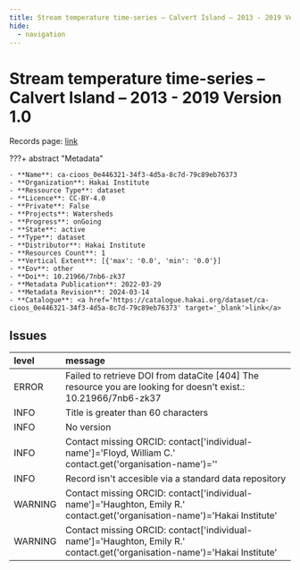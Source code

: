 ```yaml
---
title: Stream temperature time-series – Calvert Island – 2013 - 2019 Version 1.0
hide:
  - navigation
---
```


# Stream temperature time-series – Calvert Island – 2013 - 2019 Version 1.0

Records page: <a href='https://catalogue.hakai.org/dataset/ca-cioos_0e446321-34f3-4d5a-8c7d-79c89eb76373' target='_blank'>link</a>

???+ abstract "Metadata"

    - **Name**: ca-cioos_0e446321-34f3-4d5a-8c7d-79c89eb76373 
    - **Organization**: Hakai Institute 
    - **Ressource Type**: dataset 
    - **Licence**: CC-BY-4.0 
    - **Private**: False 
    - **Projects**: Watersheds 
    - **Progress**: onGoing 
    - **State**: active 
    - **Type**: dataset 
    - **Distributor**: Hakai Institute 
    - **Resources Count**: 1 
    - **Vertical Extent**: [{'max': '0.0', 'min': '0.0'}] 
    - **Eov**: other 
    - **Doi**: 10.21966/7nb6-zk37 
    - **Metadata Publication**: 2022-03-29 
    - **Metadata Revision**: 2024-03-14 
    - **Catalogue**: <a href='https://catalogue.hakai.org/dataset/ca-cioos_0e446321-34f3-4d5a-8c7d-79c89eb76373' target='_blank'>link</a> 

<div id='map'></div>




## Issues
| level   | message                                                                                                                   |
|:--------|:--------------------------------------------------------------------------------------------------------------------------|
| ERROR   | Failed to retrieve DOI from dataCite [404] The resource you are looking for doesn't exist.: 10.21966/7nb6-zk37            |
| INFO    | Title is greater than 60 characters                                                                                       |
| INFO    | No version                                                                                                                |
| INFO    | Contact missing ORCID: contact['individual-name']='Floyd, William C.' contact.get('organisation-name')=''                 |
| INFO    | Record isn't accesible via a standard data repository                                                                     |
| WARNING | Contact missing ORCID: contact['individual-name']='Haughton, Emily R.' contact.get('organisation-name')='Hakai Institute' |
| WARNING | Contact missing ORCID: contact['individual-name']='Haughton, Emily R.' contact.get('organisation-name')='Hakai Institute' |


<script>
   document.addEventListener("DOMContentLoaded", function() {
    var map = L.map('map').setView([51.505, -125.09], 5);
    L.tileLayer('https://tile.openstreetmap.org/{z}/{x}/{y}.png', {
        maxZoom: 19,
        attribution: '&copy; <a href="http://www.openstreetmap.org/copyright">OpenStreetMap</a>'
    }).addTo(map);
    var geojsonFeature = {
        "type": "Feature",
        "properties": {
            "name" : "Stream temperature time-series – Calvert Island – 2013 - 2019 Version 1.0"
        },
        "geometry": {'type': 'Polygon', 'coordinates': [[[-128.25940955, 51.55841821], [-127.87488807, 51.55841821], [-127.87488807, 51.75224257], [-128.25940955, 51.75224257], [-128.25940955, 51.55841821]]]}
    }
    L.geoJSON(geojsonFeature).addTo(map);
   })
</script>